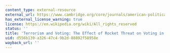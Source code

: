 ```yaml
---
content_type: external-resource
external_url: https://www.cambridge.org/core/journals/american-political-science-review/article/terrorism-and-voting-the-effect-of-rocket-threat-on-voting-in-israeli-elections/AC1229E7AAD3AC67D539EA997BFA7216
has_external_license_warning: true
license: https://en.wikipedia.org/wiki/All_rights_reserved
status: ''
title: 'Terrorism and Voting: The Effect of Rocket Threat on Voting in Israeli Elections'
uid: d556b139-a326-47c4-9b2d-88892f58958e
wayback_url: ''
---
```

